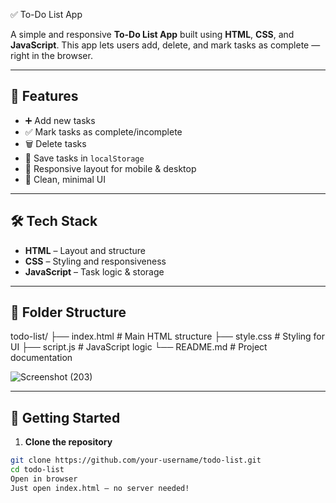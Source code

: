 ✅ To-Do List App

A simple and responsive **To-Do List App** built using **HTML**, **CSS**, and **JavaScript**. This app lets users add, delete, and mark tasks as complete — right in the browser.

---

## 🌟 Features

- ➕ Add new tasks
- ✅ Mark tasks as complete/incomplete
- 🗑️ Delete tasks
- 💾 Save tasks in `localStorage`
- 📱 Responsive layout for mobile & desktop
- 🎨 Clean, minimal UI

---

## 🛠️ Tech Stack

- **HTML** – Layout and structure
- **CSS** – Styling and responsiveness
- **JavaScript** – Task logic & storage

---

## 📁 Folder Structure

todo-list/
├── index.html # Main HTML structure
├── style.css # Styling for UI
├── script.js # JavaScript logic
└── README.md # Project documentation

![Screenshot (203)](https://github.com/user-attachments/assets/f37157cf-33fc-4ce0-bd6a-8a8919ceec46)

---

## 🚀 Getting Started

1. **Clone the repository**
```bash
git clone https://github.com/your-username/todo-list.git
cd todo-list
Open in browser
Just open index.html — no server needed!
